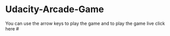 # Udacity-Arcade-Game
You can use the arrow keys to play the game and to play the game live click here #
